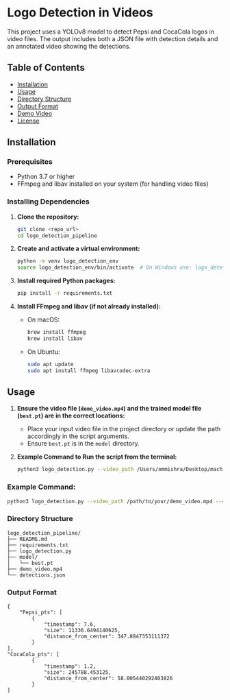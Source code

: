 # Logo Detection in Videos

This project uses a YOLOv8 model to detect Pepsi and CocaCola logos in video files. The output includes both a JSON file with detection details and an annotated video showing the detections.

## Table of Contents

- [Installation](#installation)
- [Usage](#usage)
- [Directory Structure](#directory-structure)
- [Output Format](#output-format)
- [Demo Video](#demo-video)
- [License](#license)

## Installation

### Prerequisites

- Python 3.7 or higher
- FFmpeg and libav installed on your system (for handling video files)

### Installing Dependencies

1. **Clone the repository:**

    ```bash
    git clone <repo_url>
    cd logo_detection_pipeline
    ```

2. **Create and activate a virtual environment:**

    ```bash
    python -m venv logo_detection_env
    source logo_detection_env/bin/activate  # On Windows use: logo_detection_env\Scripts\activate
    ```

3. **Install required Python packages:**

    ```bash
    pip install -r requirements.txt
    ```

4. **Install FFmpeg and libav (if not already installed):**

    - On macOS:

        ```bash
        brew install ffmpeg
        brew install libav
        ```

    - On Ubuntu:

        ```bash
        sudo apt update
        sudo apt install ffmpeg libavcodec-extra
        ```

## Usage

1. **Ensure the video file (`demo_video.mp4`) and the trained model file (`best.pt`) are in the correct locations:**
    - Place your input video file in the project directory or update the path accordingly in the script arguments.
    - Ensure `best.pt` is in the `model` directory.

2. **Example Command to Run the script from the terminal:**

    ```bash
    python3 logo_detection.py --video_path /Users/ommishra/Desktop/machineLearningAssignment/demo_video.mp4 --output_file /Users/ommishra/Desktop/machineLearningAssignment/detections.json --output_video_path /Users/ommishra/Desktop/machineLearningAssignment/annotated_video.mp4
    ```

### Example Command:

```bash
python3 logo_detection.py --video_path /path/to/your/demo_video.mp4 --output_file /path/to/your/detections.json --output_video_path /path/to/your/annotated_video.mp4

```

### Directory Structure
```
logo_detection_pipeline/
├── README.md
├── requirements.txt
├── logo_detection.py
├── model/
│   └── best.pt
├── demo_video.mp4
└── detections.json
```
### Output Format 

```
{
    "Pepsi_pts": [
        {
            "timestamp": 7.6,
            "size": 11336.6494140625,
            "distance_from_center": 347.8847353111372
        }
],
"CocaCola_pts": [
        {
            "timestamp": 1.2,
            "size": 245788.453125,
            "distance_from_center": 58.005440292403826
        }
]

```
